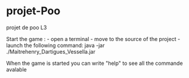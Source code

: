 # projet-Poo
projet de poo L3

Start the game :
    - open a terminal 
    - move to the source of the project
    - launch the following command: java -jar ./Maitrehenry_Dartigues_Vessella.jar 

When the game is started you can write "help" to see all the commande avalable

